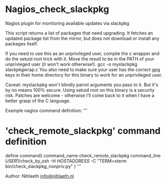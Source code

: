 # Nagios_check_slackpkg
Nagios plugin for monitoring available updates via slackpkg

This script returns a list of packages that need upgrading. It fetches an updated package list from the mirror, but does not download or install any packages itself.

If you need to use this as an unprivileged user, compile the c wrapper and do the setuid root trick with it. Move the result to be in the PATH of your unprivleged user (it won't work otherwise!).
  gcc -o myslackpkg slackpkgwrap.c
You also need to make sure your user has the correct gpg keys in their home directory for this binary to work for an unprivileged user.

Caveat: myslackpkg won't blindly parrot arguments you pass to it. But it's by no means 100% secure. Using setuid root on this binary is a security risk. Patches are welcome - otherwise I'll come back to it when I have a better grasp of the C language.

Example nagios command definition:
'''
# 'check_remote_slackpkg' command definition
define command{
    command_name    check_remote_slackpkg
    command_line    $USER1$/check_by_ssh -H $HOSTADDRESS$ -C "TERM=xterm bin/check_slackpkg_nonpriv.py"
    }
'''

Author: Nihlaeth <info@nihlaeth.nl>
